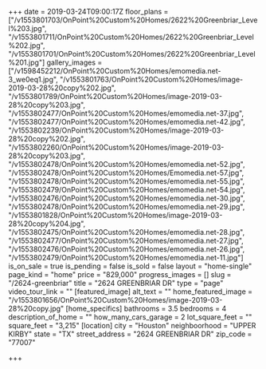 +++
date = 2019-03-24T09:00:17Z
floor_plans = ["/v1553801703/OnPoint%20Custom%20Homes/2622%20Greenbriar_Level%203.jpg", "/v1553801711/OnPoint%20Custom%20Homes/2622%20Greenbriar_Level%202.jpg", "/v1553801701/OnPoint%20Custom%20Homes/2622%20Greenbriar_Level%201.jpg"]
gallery_images = ["/v1598452212/OnPoint%20Custom%20Homes/emomedia.net-3_we0eq1.jpg", "/v1553801763/OnPoint%20Custom%20Homes/image-2019-03-28%20copy%202.jpg", "/v1553801789/OnPoint%20Custom%20Homes/image-2019-03-28%20copy%203.jpg", "/v1553802477/OnPoint%20Custom%20Homes/emomedia.net-37.jpg", "/v1553802477/OnPoint%20Custom%20Homes/emomedia.net-42.jpg", "/v1553802239/OnPoint%20Custom%20Homes/image-2019-03-28%20copy%202.jpg", "/v1553802260/OnPoint%20Custom%20Homes/image-2019-03-28%20copy%203.jpg", "/v1553802478/OnPoint%20Custom%20Homes/emomedia.net-52.jpg", "/v1553802478/OnPoint%20Custom%20Homes/Emomedia.net-57.jpg", "/v1553802478/OnPoint%20Custom%20Homes/emomedia.net-55.jpg", "/v1553802479/OnPoint%20Custom%20Homes/emomedia.net-54.jpg", "/v1553802476/OnPoint%20Custom%20Homes/emomedia.net-30.jpg", "/v1553802478/OnPoint%20Custom%20Homes/emomedia.net-29.jpg", "/v1553801828/OnPoint%20Custom%20Homes/image-2019-03-28%20copy%204.jpg", "/v1553802475/OnPoint%20Custom%20Homes/emomedia.net-28.jpg", "/v1553802477/OnPoint%20Custom%20Homes/emomedia.net-27.jpg", "/v1553802476/OnPoint%20Custom%20Homes/emomedia.net-26.jpg", "/v1553802479/OnPoint%20Custom%20Homes/emomedia.net-11.jpg"]
is_on_sale = true
is_pending = false
is_sold = false
layout = "home-single"
page_kind = "home"
price = "829,000"
progress_images = []
slug = "/2624-greenbriar"
title = "2624 GREENBRIAR DR"
type = "page"
video_tour_link = ""
[featured_image]
alt_text = ""
home_featured_image = "/v1553801656/OnPoint%20Custom%20Homes/image-2019-03-28%20copy.jpg"
[home_specifics]
bathrooms = 3.5
bedrooms = 4
description_of_home = ""
how_many_cars_garage = 2
lot_square_feet = ""
square_feet = "3,215"
[location]
city = "Houston"
neighboorhood = "UPPER KIRBY"
state = "TX"
street_address = "2624 GREENBRIAR DR"
zip_code = "77007"

+++
